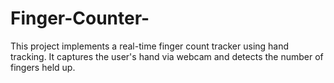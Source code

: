 # Finger-Counter-
This project implements a real-time finger count tracker using hand tracking. It captures the user's hand via webcam and detects the number of fingers held up.
